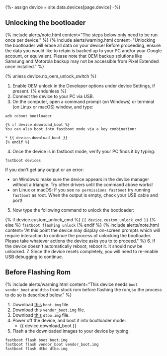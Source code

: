 {%- assign device = site.data.devices[page.device] -%}

## Unlocking the bootloader

{% include alerts/note.html content="The steps below only need to be run once per device." %}
{% include alerts/warning.html content="Unlocking the bootloader will erase all data on your device!
Before proceeding, ensure the data you would like to retain is backed up to your PC and/or your Google account, or equivalent. Please note that OEM backup solutions like Samsung and Motorola backup may not be accessible from Pixel Extended once installed." %}

{% unless device.no_oem_unlock_switch %}
1. Enable OEM unlock in the Developer options under device Settings, if present.
{% endunless %}
2. Connect the device to your PC via USB.
3. On the computer, open a command prompt (on Windows) or terminal (on Linux or macOS) window, and type:
```
adb reboot bootloader
```
    {% if device.download_boot %}
    You can also boot into fastboot mode via a key combination:

    * {{ device.download_boot }}
    {% endif %}
4. Once the device is in fastboot mode, verify your PC finds it by typing:
```
fastboot devices
```
  If you don't get any output or an error:
   * on Windows: make sure the device appears in the device manager without a triangle. Try other drivers until the command above works!
   * on Linux or macOS: If you see `no permissions fastboot` try running `fastboot` as root. When the output is empty, check your USB cable and port!
5. Now type the following command to unlock the bootloader:

{% if device.custom_unlock_cmd %}
    ```
{{ device.custom_unlock_cmd }}
    ```
{% else %}
    ```
fastboot flashing unlock
    ```
{% endif %}
    {% include alerts/note.html content="At this point the device may display on-screen prompts which will require interaction to continue the process of unlocking the bootloader. Please take whatever actions the device asks you to to proceed." %}
6. If the device doesn't automatically reboot, reboot it. It should now be unlocked.
7. Since the device resets completely, you will need to re-enable USB debugging to continue.

## Before Flashing Rom

{% include alerts/warning.html content="This device needs `boot` `vendor_boot` and `dtbo` from stock rom before flashing the rom,so the process to do so is described below." %}

1. Download [this](https://gitlab.pixelexperience.org/android/vendor-blobs/wiki_blobs_martini/-/raw/main/android-13/boot.img?inline=false) `boot.img` file.
2. Download [this](https://gitlab.pixelexperience.org/android/vendor-blobs/wiki_blobs_martini/-/raw/main/android-13/vendor_boot.img?inline=false) `vendor_boot.img` file.
3. Download [this](https://gitlab.pixelexperience.org/android/vendor-blobs/wiki_blobs_martini/-/raw/main/android-13/dtbo.img?inline=false) `dtbo.img` file.
4. Power off the device, and boot it into bootloader mode:
    * {{ device.download_boot }}
5. Flash a the downloaded images to your device by typing:
```
fastboot flash boot boot.img
fastboot flash vendor_boot vendor_boot.img
fastboot flash dtbo dtbo.img
```
